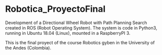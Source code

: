 # Robotica_ProyectoFinal

Development of a Directional Wheel Robot with Path Planning Search created in ROS (Robot Operating System). 
The system is code in Python3, running in Ubuntu 18.04 (Linux), mounted in a RaspberryPI 3. 

This is the final proyect of the course Robotics gyben in the University of the Andes (Colombia).
